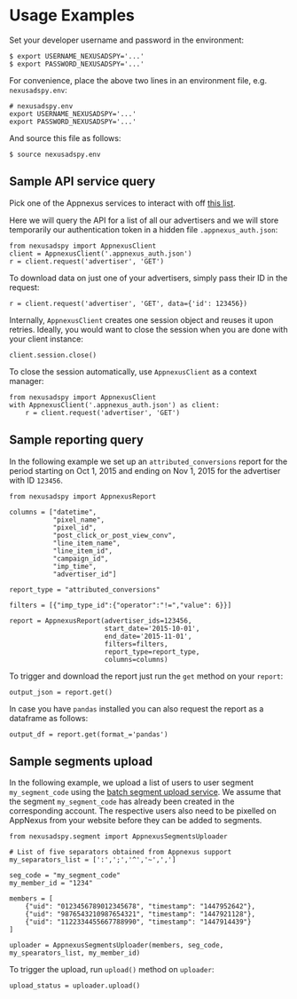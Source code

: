 # Usage Examples

Set your developer username and password in the environment:

    $ export USERNAME_NEXUSADSPY='...'
    $ export PASSWORD_NEXUSADSPY='...'

For convenience, place the above two lines in an environment file,
e.g. `nexusadspy.env`:

    # nexusadspy.env
    export USERNAME_NEXUSADSPY='...'
    export PASSWORD_NEXUSADSPY='...'

And source this file as follows:

    $ source nexusadspy.env

## Sample API service query

Pick one of the Appnexus services to interact with off
[this list](https://wiki.appnexus.com/display/api/API+Services).

Here we will query the API for a list of all our advertisers and we
will store temporarily our authentication token in a hidden file
`.appnexus_auth.json`:

    from nexusadspy import AppnexusClient
    client = AppnexusClient('.appnexus_auth.json')
    r = client.request('advertiser', 'GET')

To download data on just one of your advertisers, simply pass their ID
in the request:

    r = client.request('advertiser', 'GET', data={'id': 123456})

Internally, `AppnexusClient` creates one session object and reuses
it upon retries.
Ideally, you would want to close the session when you are done with
your client instance:

    client.session.close()

To close the session automatically, use `AppnexusClient` as a context manager:

    from nexusadspy import AppnexusClient
    with AppnexusClient('.appnexus_auth.json') as client:
        r = client.request('advertiser', 'GET')

## Sample reporting query

In the following example we set up an `attributed_conversions` report
for the period starting on Oct 1, 2015 and ending on Nov 1, 2015
for the advertiser with ID `123456`.

    from nexusadspy import AppnexusReport

    columns = ["datetime",
               "pixel_name",
               "pixel_id",
               "post_click_or_post_view_conv",
               "line_item_name",
               "line_item_id",
               "campaign_id",
               "imp_time",
               "advertiser_id"]

    report_type = "attributed_conversions"

    filters = [{"imp_type_id":{"operator":"!=","value": 6}}]

    report = AppnexusReport(advertiser_ids=123456,
                            start_date='2015-10-01',
                            end_date='2015-11-01',
                            filters=filters,
                            report_type=report_type,
                            columns=columns)

To trigger and download the report just run the `get` method on your `report`:

    output_json = report.get()

In case you have `pandas` installed you can also request the report as a
dataframe as follows:

    output_df = report.get(format_='pandas')

## Sample segments upload

In the following example, we upload a list of users to user segment `my_segment_code`
using the [batch segment upload service](https://wiki.appnexus.com/display/api/Batch+Segment+Service).
We assume that the segment `my_segment_code` has already been created in the corresponding account.
The respective users also need to be pixelled on AppNexus from your website before they can be added to segments.

    from nexusadspy.segment import AppnexusSegmentsUploader

    # List of five separators obtained from Appnexus support
    my_separators_list = [':',';','^','~',',']

    seg_code = "my_segment_code"
    my_member_id = "1234"

    members = [
        {"uid": "0123456789012345678", "timestamp": "1447952642"},
        {"uid": "9876543210987654321", "timestamp": "1447921128"},
        {"uid": "1122334455667788990", "timestamp": "1447914439"}
    ]

    uploader = AppnexusSegmentsUploader(members, seg_code, my_spearators_list, my_member_id)

To trigger the upload, run `upload()` method on `uploader`:

    upload_status = uploader.upload()
